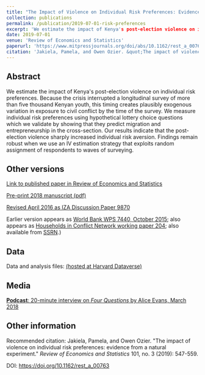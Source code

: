 ```yaml
---
title: "The Impact of Violence on Individual Risk Preferences: Evidence from a Natural Experiment"
collection: publications
permalink: /publication/2019-07-01-risk-preferences
excerpt: 'We estimate the impact of Kenya's post-election violence on individual risk preferences.'
date: 2019-07-01
venue: 'Review of Economics and Statistics'
paperurl: 'https://www.mitpressjournals.org/doi/abs/10.1162/rest_a_00763'
citation: 'Jakiela, Pamela, and Owen Ozier. &quot;The impact of violence on individual risk preferences: evidence from a natural experiment.&quot; <i>Review of Economics and Statistics</i> 101, no. 3 (2019): 547-559.'
---
```

## Abstract
We estimate the impact of Kenya's post-election violence on individual risk preferences.
Because the crisis interrupted a longitudinal survey of more than five thousand Kenyan youth,
this timing creates plausibly exogenous variation in exposure to civil conflict by the time of the survey.
We measure individual risk preferences using hypothetical lottery choice questions which we validate by
showing that they predict migration and entrepreneurship in the cross-section. Our results indicate that
the post-election violence sharply increased individual risk aversion. Findings remain robust when we use
an IV estimation strategy that exploits random assignment of respondents to waves of surveying.

## Other versions

[Link to published paper in Review of Economics and Statistics](https://www.mitpressjournals.org/doi/abs/10.1162/rest_a_00763)

[Pre-print 2018 manuscript (pdf)](http://owenozier.github.io/files/papers/JakielaOzier-risk-final-with-appendix.pdf)

[Revised April 2016 as IZA Discussion Paper 9870](http://ftp.iza.org/dp9870.pdf)

Earlier version appears as [World Bank WPS 7440, October 2015](https://documents.worldbank.org/en/publication/documents-reports/documentdetail/100191468188937680/the-impact-of-violence-on-individual-risk-preferences-evidence-from-a-natural-experiment);
also appears as [Households in Conflict Network working paper 204](http://www.hicn.org/working-paper/the-impact-of-violence-on-individual-risk-preferences-evidence-from-a-natural-experiment/);
also available from [SSRN](https://papers.ssrn.com/sol3/papers.cfm?abstract_id=2674442).)


## Data

Data and analysis files:
[(hosted at Harvard Dataverse)](https://doi.org/10.7910/DVN/GVOBTP)
<!---/ [(hosted at github)](http://owenozier.github.io/files/data/MS17455Supplementary.zip) --->
<!--- / [(hosted at the World Bank Microdata Catalog)](https://microdata.worldbank.org/index.php/catalog/2667) --->
<!--- RESTUD old data link does not work: http://restud.oxfordjournals.org/content/suppl/2015/07/21/rdv033.DC1/MS17455Supplementary.zip --->


## Media

[<b>Podcast</b>: 20-minute interview on <i>Four Questions</i> by Alice Evans, March 2018](https://soundcloud.com/user-845572280/does-violence-increase-risk-aversion-drs-pamela-jakiela-owen-ozier)


## Other information

Recommended citation: Jakiela, Pamela, and Owen Ozier. &quot;The impact of violence on individual risk preferences: evidence from a natural experiment.&quot; <i>Review of Economics and Statistics</i> 101, no. 3 (2019): 547-559.
  
DOI: https://doi.org/10.1162/rest_a_00763





